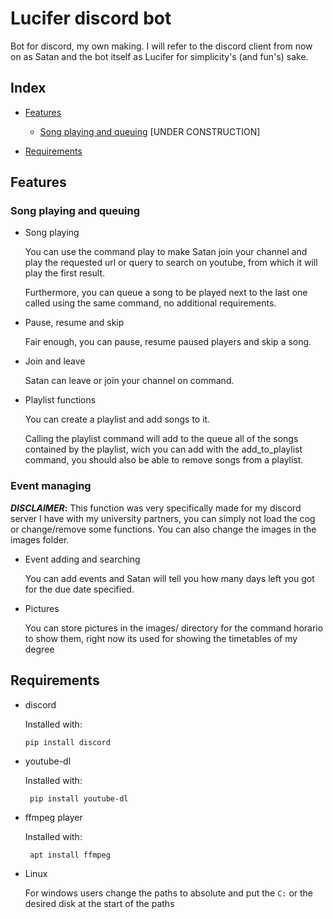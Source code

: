 # Lucifer discord bot
Bot for discord, my own making. I will refer to the discord client from now on as Satan and the bot itself as Lucifer for simplicity's (and fun's) sake.

## Index

+ [Features](#Features)
   
   + [Song playing and queuing](#Song-playing-and-queuing) [UNDER CONSTRUCTION]

+ [Requirements](#Requirements)

## Features

### Song playing and queuing

+ Song playing

   You can use the command play to make Satan join your channel and play the requested url or query to search on youtube, from which it will play the first result.
   
   Furthermore, you can queue a song to be played next to the last one called using the same command, no additional requirements.
   
+ Pause, resume and skip

   Fair enough, you can pause, resume paused players and skip a song.
   
+ Join and leave

   Satan can leave or join your channel on command.

+ Playlist functions

   You can create a playlist and add songs to it.
   
   Calling the playlist command will add to the queue all of the songs contained by the playlist, wich you can add with the add_to_playlist command, you should also be able to remove songs from a playlist.
   
### Event managing
**_DISCLAIMER_:** This function was very specifically made for my discord server I have with my university partners, you can simply not load the cog or change/remove some functions. You can also change the images in the images folder.

+ Event adding and searching
   
   You can add events and Satan will tell you how many days left you got for the due date specified.

+ Pictures

   You can store pictures in the images/ directory for the command horario to show them, right now its used for showing the timetables of my degree

## Requirements

+ discord

   Installed with:

   ``` pip install discord ```

+ youtube-dl

   Installed with:
   
   ``` pip install youtube-dl``` 


+ ffmpeg player

   Installed with:

   ``` apt install ffmpeg```

+ Linux

   For windows users change the paths to absolute and put the `C:` or the desired disk at the start of the paths
